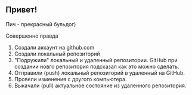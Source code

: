 ## Привет!

Пич - прекрасный бульдог)

Совершенно правда

1. Создали аккаунт на github.com
2. Создали локальный репозиторий
3. "Подружили" локальный и удаленный репозитории. GitHub при создании новго репозитория подсказал как это можно сделать.
4. Отправили (push) локальный репозиторий в удаленный на GitHub.
5. Провели изменения с другого компьютера.
6. Выкачали (pull) актуальное состояние из удаленного репозитория.
 